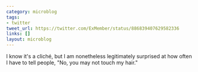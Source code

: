 ```yaml
---
category: microblog
tags:
- twitter
tweet_url: https://twitter.com/ExMember/status/886839407629582336
links: []
layout: microblog
---
```

I know it's a cliché, but I am nonetheless legitimately surprised at how often I have to tell people, "No, you may not touch my hair."

